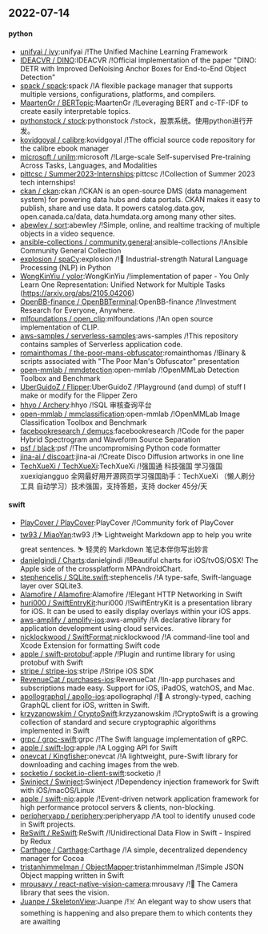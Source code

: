 ## 2022-07-14

#### python
* [unifyai / ivy](https://github.com/unifyai/ivy):unifyai /!The Unified Machine Learning Framework
* [IDEACVR / DINO](https://github.com/IDEACVR/DINO):IDEACVR /!Official implementation of the paper "DINO: DETR with Improved DeNoising Anchor Boxes for End-to-End Object Detection"
* [spack / spack](https://github.com/spack/spack):spack /!A flexible package manager that supports multiple versions, configurations, platforms, and compilers.
* [MaartenGr / BERTopic](https://github.com/MaartenGr/BERTopic):MaartenGr /!Leveraging BERT and c-TF-IDF to create easily interpretable topics.
* [pythonstock / stock](https://github.com/pythonstock/stock):pythonstock /!stock，股票系统。使用python进行开发。
* [kovidgoyal / calibre](https://github.com/kovidgoyal/calibre):kovidgoyal /!The official source code repository for the calibre ebook manager
* [microsoft / unilm](https://github.com/microsoft/unilm):microsoft /!Large-scale Self-supervised Pre-training Across Tasks, Languages, and Modalities
* [pittcsc / Summer2023-Internships](https://github.com/pittcsc/Summer2023-Internships):pittcsc /!Collection of Summer 2023 tech internships!
* [ckan / ckan](https://github.com/ckan/ckan):ckan /!CKAN is an open-source DMS (data management system) for powering data hubs and data portals. CKAN makes it easy to publish, share and use data. It powers catalog.data.gov, open.canada.ca/data, data.humdata.org among many other sites.
* [abewley / sort](https://github.com/abewley/sort):abewley /!Simple, online, and realtime tracking of multiple objects in a video sequence.
* [ansible-collections / community.general](https://github.com/ansible-collections/community.general):ansible-collections /!Ansible Community General Collection
* [explosion / spaCy](https://github.com/explosion/spaCy):explosion /!💫
Industrial-strength Natural Language Processing (NLP) in Python
* [WongKinYiu / yolor](https://github.com/WongKinYiu/yolor):WongKinYiu /!implementation of paper - You Only Learn One Representation: Unified Network for Multiple Tasks (https://arxiv.org/abs/2105.04206)
* [OpenBB-finance / OpenBBTerminal](https://github.com/OpenBB-finance/OpenBBTerminal):OpenBB-finance /!Investment Research for Everyone, Anywhere.
* [mlfoundations / open_clip](https://github.com/mlfoundations/open_clip):mlfoundations /!An open source implementation of CLIP.
* [aws-samples / serverless-samples](https://github.com/aws-samples/serverless-samples):aws-samples /!This repository contains samples of Serverless application code.
* [romainthomas / the-poor-mans-obfuscator](https://github.com/romainthomas/the-poor-mans-obfuscator):romainthomas /!Binary & scripts associated with "The Poor Man's Obfuscator" presentation
* [open-mmlab / mmdetection](https://github.com/open-mmlab/mmdetection):open-mmlab /!OpenMMLab Detection Toolbox and Benchmark
* [UberGuidoZ / Flipper](https://github.com/UberGuidoZ/Flipper):UberGuidoZ /!Playground (and dump) of stuff I make or modify for the Flipper Zero
* [hhyo / Archery](https://github.com/hhyo/Archery):hhyo /!SQL 审核查询平台
* [open-mmlab / mmclassification](https://github.com/open-mmlab/mmclassification):open-mmlab /!OpenMMLab Image Classification Toolbox and Benchmark
* [facebookresearch / demucs](https://github.com/facebookresearch/demucs):facebookresearch /!Code for the paper Hybrid Spectrogram and Waveform Source Separation
* [psf / black](https://github.com/psf/black):psf /!The uncompromising Python code formatter
* [jina-ai / discoart](https://github.com/jina-ai/discoart):jina-ai /!Create Disco Diffusion artworks in one line
* [TechXueXi / TechXueXi](https://github.com/TechXueXi/TechXueXi):TechXueXi /!强国通 科技强国 学习强国 xuexiqiangguo 全网最好用开源网页学习强国助手：TechXueXi （懒人刷分工具 自动学习）技术强国，支持答题，支持 docker 45分/天

#### swift
* [PlayCover / PlayCover](https://github.com/PlayCover/PlayCover):PlayCover /!Community fork of PlayCover
* [tw93 / MiaoYan](https://github.com/tw93/MiaoYan):tw93 /!⛷
Lightweight Markdown app to help you write great sentences.
⛷
轻灵的 Markdown 笔记本伴你写出妙言
* [danielgindi / Charts](https://github.com/danielgindi/Charts):danielgindi /!Beautiful charts for iOS/tvOS/OSX! The Apple side of the crossplatform MPAndroidChart.
* [stephencelis / SQLite.swift](https://github.com/stephencelis/SQLite.swift):stephencelis /!A type-safe, Swift-language layer over SQLite3.
* [Alamofire / Alamofire](https://github.com/Alamofire/Alamofire):Alamofire /!Elegant HTTP Networking in Swift
* [huri000 / SwiftEntryKit](https://github.com/huri000/SwiftEntryKit):huri000 /!SwiftEntryKit is a presentation library for iOS. It can be used to easily display overlays within your iOS apps.
* [aws-amplify / amplify-ios](https://github.com/aws-amplify/amplify-ios):aws-amplify /!A declarative library for application development using cloud services.
* [nicklockwood / SwiftFormat](https://github.com/nicklockwood/SwiftFormat):nicklockwood /!A command-line tool and Xcode Extension for formatting Swift code
* [apple / swift-protobuf](https://github.com/apple/swift-protobuf):apple /!Plugin and runtime library for using protobuf with Swift
* [stripe / stripe-ios](https://github.com/stripe/stripe-ios):stripe /!Stripe iOS SDK
* [RevenueCat / purchases-ios](https://github.com/RevenueCat/purchases-ios):RevenueCat /!In-app purchases and subscriptions made easy. Support for iOS, iPadOS, watchOS, and Mac.
* [apollographql / apollo-ios](https://github.com/apollographql/apollo-ios):apollographql /!📱
A strongly-typed, caching GraphQL client for iOS, written in Swift.
* [krzyzanowskim / CryptoSwift](https://github.com/krzyzanowskim/CryptoSwift):krzyzanowskim /!CryptoSwift is a growing collection of standard and secure cryptographic algorithms implemented in Swift
* [grpc / grpc-swift](https://github.com/grpc/grpc-swift):grpc /!The Swift language implementation of gRPC.
* [apple / swift-log](https://github.com/apple/swift-log):apple /!A Logging API for Swift
* [onevcat / Kingfisher](https://github.com/onevcat/Kingfisher):onevcat /!A lightweight, pure-Swift library for downloading and caching images from the web.
* [socketio / socket.io-client-swift](https://github.com/socketio/socket.io-client-swift):socketio /!
* [Swinject / Swinject](https://github.com/Swinject/Swinject):Swinject /!Dependency injection framework for Swift with iOS/macOS/Linux
* [apple / swift-nio](https://github.com/apple/swift-nio):apple /!Event-driven network application framework for high performance protocol servers & clients, non-blocking.
* [peripheryapp / periphery](https://github.com/peripheryapp/periphery):peripheryapp /!A tool to identify unused code in Swift projects.
* [ReSwift / ReSwift](https://github.com/ReSwift/ReSwift):ReSwift /!Unidirectional Data Flow in Swift - Inspired by Redux
* [Carthage / Carthage](https://github.com/Carthage/Carthage):Carthage /!A simple, decentralized dependency manager for Cocoa
* [tristanhimmelman / ObjectMapper](https://github.com/tristanhimmelman/ObjectMapper):tristanhimmelman /!Simple JSON Object mapping written in Swift
* [mrousavy / react-native-vision-camera](https://github.com/mrousavy/react-native-vision-camera):mrousavy /!📸
The Camera library that sees the vision.
* [Juanpe / SkeletonView](https://github.com/Juanpe/SkeletonView):Juanpe /!☠️
An elegant way to show users that something is happening and also prepare them to which contents they are awaiting
